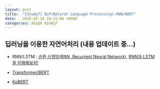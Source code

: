 ```yaml
---
layout: post
title:  "[Study7] NLP(Natural Language Processing)-RNN/BERT"
date:   2020-05-18 16:15:00 +0900
categories: AI&QA AI&NLP
---
```


## 딥러닝을 이용한 자연어처리 (내용 업데이트 중...)

- RNN/LSTM : [순환 신경망(RNN, Recurrent Neural Network)](https://excelsior-cjh.tistory.com/183), [RNN과 LSTM을 이해해보자!](https://ratsgo.github.io/natural%20language%20processing/2017/03/09/rnnlstm/)

- [Transformer/BERT](https://github.com/google-research/bert)

- [KoBERT](https://github.com/SKTBrain/KoBERT)
